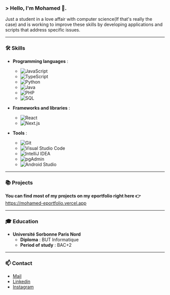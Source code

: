 ### &gt; Hello, I'm Mohamed 👋.

Just a student in a love affair with computer science(If that's really the case) and is working to improve these skills by developing applications and scripts that address specific issues.

---

### 🛠️ Skills

- **Programming languages** :
  - ![JavaScript](https://img.shields.io/badge/-JavaScript-F7DF1E?logo=javascript&logoColor=black)
  - ![TypeScript](https://img.shields.io/badge/-TypeScript-3178C6?logo=typescript&logoColor=white)
  - ![Python](https://img.shields.io/badge/-Python-3776AB?logo=python&logoColor=white)
  - ![Java](https://img.shields.io/badge/-Java-007396?logo=java&logoColor=white)
  - ![PHP](https://img.shields.io/badge/-PHP-777BB4?logo=php&logoColor=white)
  - ![SQL](https://img.shields.io/badge/-SQL-4479A1?logo=postgresql&logoColor=white)

- **Frameworks and libraries** :
  - ![React](https://img.shields.io/badge/-React-61DAFB?logo=react&logoColor=black)
  - ![Next.js](https://img.shields.io/badge/-Next.js-000000?logo=next.js&logoColor=white)

- **Tools** :
  - ![Git](https://img.shields.io/badge/-Git-F05032?logo=git&logoColor=white)
  - ![Visual Studio Code](https://img.shields.io/badge/-Visual%20Studio%20Code-007ACC?logo=visual-studio-code&logoColor=white)
  - ![IntelliJ IDEA](https://img.shields.io/badge/-IntelliJ%20IDEA-000000?logo=intellij-idea&logoColor=white)
  - ![pgAdmin](https://img.shields.io/badge/-pgAdmin-336791?logo=postgresql&logoColor=white)
  - ![Android Studio](https://img.shields.io/badge/-Android%20Studio-3DDC84?logo=android-studio&logoColor=white)

---

### 📚 Projects

**You can find most of my projects on my eportfolio right here 👉** https://mohamed-eportfolio.vercel.app

---

### 🎓 Education

- **Université Sorbonne Paris Nord**
  - **Diploma** : BUT Informatique
  - **Period of study** : BAC+2

---

### 📫 Contact

* [Mail](mailto:mohamedrahmani.contact@gmail.com)
* [Linkedin](https://www.linkedin.com/in/mohamed-rahmani-6143b72a1/)
* [Instagram](https://www.instagram.com/mohamedrahmani__/)

